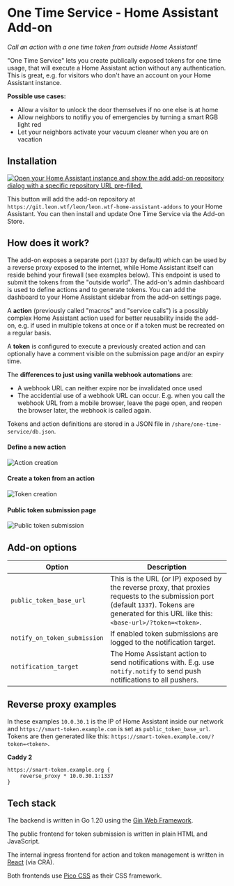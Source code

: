 # One Time Service - Home Assistant Add-on

_Call an action with a one time token from outside Home Assistant!_

"One Time Service" lets you create publically exposed tokens for one time usage, that will execute a Home Assistant action without any authentication. This is great, e.g. for visitors who don't have an account on your Home Assistant instance.

**Possible use cases:**
- Allow a visitor to unlock the door themselves if no one else is at home
- Allow neighbors to notifiy you of emergencies by turning a smart RGB light red
- Let your neighbors activate your vacuum cleaner when you are on vacation

## Installation

[![Open your Home Assistant instance and show the add add-on repository dialog with a specific repository URL pre-filled.](https://my.home-assistant.io/badges/supervisor_add_addon_repository.svg)](https://my.home-assistant.io/redirect/supervisor_add_addon_repository/?repository_url=https%3A%2F%2Fgit.leon.wtf%2Fleon%2Fleon.wtf-home-assistant-addons)

This button will add the add-on repository at `https://git.leon.wtf/leon/leon.wtf-home-assistant-addons` to your Home Assistant. You can then install and update One Time Service via the Add-on Store.

## How does it work?

The add-on exposes a separate port (`1337` by default) which can be used by a reverse proxy exposed to the internet, while Home Assistant itself can reside behind your firewall (see examples below). This endpoint is used to submit the tokens from the "outside world". The add-on's admin dashboard is used to define actions and to generate tokens. You can add the dashboard to your Home Assistant sidebar from the add-on settings page.

A **action** (previously called "macros" and "service calls") is a possibly complex Home Assistant action used for better reusability inside the add-on, e.g. if used in multiple tokens at once or if a token must be recreated on a regular basis.

A **token** is configured to execute a previously created action and can optionally have a comment visible on the submission page and/or an expiry time.

The **differences to just using vanilla webhook automations** are:
- A webhook URL can neither expire nor be invalidated once used
- The accidential use of a webhook URL can occur. E.g. when you call the webhook URL from a mobile browser, leave the page open, and reopen the browser later, the webhook is called again.

Tokens and action definitions are stored in a JSON file in `/share/one-time-service/db.json`.

#### Define a new action

![Action creation](https://git.leon.wtf/leon/one-time-service/-/raw/main/screenshots/macro-creation.png)

#### Create a token from an action

![Token creation](https://git.leon.wtf/leon/one-time-service/-/raw/main/screenshots/token-creation.png)

#### Public token submission page

![Public token submission](https://git.leon.wtf/leon/one-time-service/-/raw/main/screenshots/token-submission.png)

## Add-on options

| Option                       | Description |
|------------------------------|-------------|
| `public_token_base_url`      | This is the URL (or IP) exposed by the reverse proxy, that proxies requests to the submission port (default `1337`). Tokens are generated for this URL like this: `<base-url>/?token=<token>`. |
| `notify_on_token_submission` | If enabled token submissions are logged to the notification target. |
| `notification_target`        | The Home Assistant action to send notifications with. E.g. use `notify.notify` to send push notifications to all pushers. |  

## Reverse proxy examples

In these examples `10.0.30.1` is the IP of Home Assistant inside our network and `https://smart-token.example.com` is set as `public_token_base_url`. Tokens are then generated like this: `https://smart-token.example.com/?token=<token>`.

**Caddy 2**

```Caddyfile
https://smart-token.example.org {
    reverse_proxy * 10.0.30.1:1337
}
```

## Tech stack

The backend is written in Go 1.20 using the [Gin Web Framework](https://github.com/gin-gonic).

The public frontend for token submission is written in plain HTML and JavaScript.

The internal ingress frontend for action and token management is written in [React](https://react.dev/) (via CRA).

Both frontends use [Pico CSS](https://picocss.com/) as their CSS framework.
